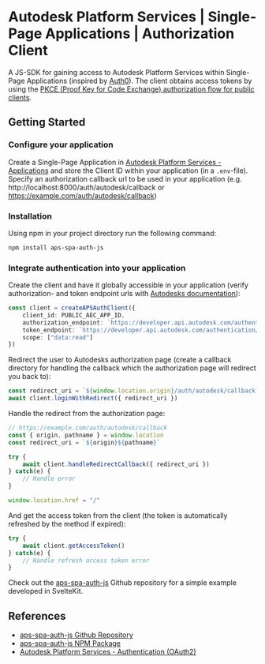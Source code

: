 # Autodesk Platform Services | Single-Page Applications | Authorization Client
A JS-SDK for gaining access to Autodesk Platform Services within Single-Page Applications (inspired by [Auth0](https://github.com/auth0/auth0-spa-js)). The client obtains access tokens by using the [PKCE (Proof Key for Code Exchange) authorization flow for public clients](https://aps.autodesk.com/en/docs/oauth/v2/tutorials/get-3-legged-token-pkce/get-3-legged-token-pkce/).

## Getting Started

### Configure your application
Create a Single-Page Application in [Autodesk Platform Services - Applications](https://aps.autodesk.com/hubs/@personal/applications/) and store the Client ID within your application (in a `.env`-file). Specify an authorization callback url to be used in your application (e.g. http://localhost:8000/auth/autodesk/callback or https://example.com/auth/autodesk/callback)

### Installation
Using npm in your project directory run the following command:

```bash
npm install aps-spa-auth-js
```

### Integrate authentication into your application
Create the client and have it globally accessible in your application (verify authorization- and token endpoint urls with [Autodesks documentation](https://aps.autodesk.com/en/docs/oauth/v2/reference)):
```ts
const client = createAPSAuthClient({
    client_id: PUBLIC_AEC_APP_ID,
    authorization_endpoint: `https://developer.api.autodesk.com/authentication/v2/authorize`,
    token_endpoint: `https://developer.api.autodesk.com/authentication/v2/token`,
    scope: ["data:read"]
})
```

Redirect the user to Autodesks authorization page (create a callback directory for handling the callback which the authorization page will redirect you back to):
```ts
const redirect_uri = `${window.location.origin}/auth/autodesk/callback`
await client.loginWithRedirect({ redirect_uri })
```

Handle the redirect from the authorization page:
```ts
// https://example.com/auth/autodesk/callback
const { origin, pathname } = window.location
const redirect_uri = `${origin}${pathname}`

try {
    await client.handleRedirectCallback({ redirect_uri })
} catch(e) {
    // Handle error
}

window.location.href = "/"
```

And get the access token from the client (the token is automatically refreshed by the method if expired):
```ts
try {
    await client.getAccessToken()
} catch(e) {
    // Handle refresh access token error
}
```

Check out the [aps-spa-auth-js](https://github.com/OTheNonE/aps-spa-auth-js) Github repository for a simple example developed in SvelteKit.

## References
- [aps-spa-auth-js Github Repository](https://github.com/OTheNonE/aps-spa-auth-js)
- [aps-spa-auth-js NPM Package](https://www.npmjs.com/package/aps-spa-auth-js)
- [Autodesk Platform Services - Authentication (OAuth2)](https://aps.autodesk.com/en/docs/oauth/v2/developers_guide/overview/)